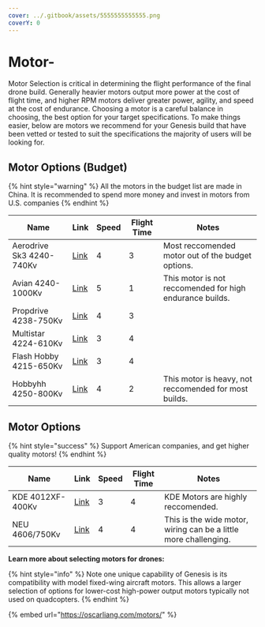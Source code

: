 ```yaml
---
cover: ../.gitbook/assets/5555555555555.png
coverY: 0
---
```


# Motor-

Motor Selection is critical in determining the flight performance of the final drone build. Generally heavier motors output more power at the cost of flight time, and higher RPM motors deliver greater power, agility, and speed at the cost of endurance. Choosing a motor is a careful balance in choosing, the best option for your target specifications. To make things easier, below are motors we recommend for your Genesis build that have been vetted or tested to suit the specifications the majority of users will be looking for.&#x20;

## Motor Options (Budget)

{% hint style="warning" %}
All the motors in the budget list are made in China. It is recommended to spend more money and invest in motors from U.S. companies
{% endhint %}

<table><thead><tr><th>Name</th><th>Link</th><th data-type="rating" data-max="5">Speed</th><th data-type="rating" data-max="5">Flight Time</th><th>Notes</th></tr></thead><tbody><tr><td>Aerodrive Sk3 4240-740Kv</td><td><a href="https://hobbyking.com/en_us/turnigy-aerodrive-sk3-4240-740kv-brushless-outrunner-motor.html">Link</a></td><td>4</td><td>3</td><td>Most reccomended motor out of the budget options.</td></tr><tr><td>Avian 4240-1000Kv</td><td><a href="https://www.amazon.com/Specktrum-SPMXAM4675-4240-1000Kv-Outrunner-Brushless/dp/B00DJHESGI">Link</a></td><td>5</td><td>1</td><td>This motor is not reccomended for high endurance builds.</td></tr><tr><td>Propdrive 4238-750Kv</td><td><a href="https://hobbyking.com/en_us/propdrive-v2-4238-750kv-brushless-outrunner-motor.html">Link</a></td><td>4</td><td>3</td><td></td></tr><tr><td>Multistar 4224-610Kv</td><td><a href="https://hobbyking.com/en_us/turnigy-multistar-4225-610kv-16pole-multi-rotor-outrunner.html">Link</a></td><td>3</td><td>4</td><td></td></tr><tr><td>Flash Hobby 4215-650Kv</td><td><a href="https://www.amazon.com/FLASH-HOBBY-brushless-multirotor-multicopter/dp/B08LN1MJ7X?source=ps-sl-shoppingads-lpcontext&#x26;ref_=fplfs&#x26;psc=1&#x26;smid=AW16MM68RL9BH">Link</a></td><td>3</td><td>4</td><td></td></tr><tr><td>Hobbyhh 4250-800Kv</td><td><a href="https://www.amazon.com/DIAMONDDYNAMICS-Hobbyhh-Brushless-Banana-Aircraft/dp/B09BZ26W4W?source=ps-sl-shoppingads-lpcontext&#x26;ref_=fplfs&#x26;smid=A2J51FRQBEQBPP&#x26;th=1">Link</a></td><td>4</td><td>2</td><td>This motor is heavy, not reccomended for most builds.</td></tr></tbody></table>

##

## Motor Options&#x20;

{% hint style="success" %}
Support American companies, and get higher quality motors!
{% endhint %}

<table><thead><tr><th>Name</th><th>Link</th><th data-type="rating" data-max="5">Speed</th><th data-type="rating" data-max="5">Flight Time</th><th>Notes</th></tr></thead><tbody><tr><td>KDE 4012XF-400Kv</td><td><a href="https://www.kdedirect.com/collections/uas-multi-rotor-brushless-motors/products/kde4012xf-400">Link</a></td><td>3</td><td>4</td><td>KDE Motors are highly reccomended.</td></tr><tr><td>NEU 4606/750Kv</td><td><a href="https://neuracing.us/product/4606-750kv/">Link</a></td><td>4</td><td>4</td><td>This is the wide motor, wiring can be a little more challenging.</td></tr></tbody></table>

**Learn more about selecting motors for drones:**

{% hint style="info" %}
Note one unique capability of Genesis is its compatibility with model fixed-wing aircraft motors. This allows a larger selection of options for lower-cost high-power output motors typically not used on quadcopters.&#x20;
{% endhint %}

{% embed url="https://oscarliang.com/motors/" %}

